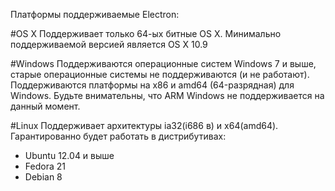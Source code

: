 Платформы поддерживаемые Electron:

#OS X
Поддерживает только 64-ых битные OS X. Минимально поддерживаемой версией является OS X 10.9

#Windows
Поддерживаются операционные систем Windows 7 и выше, старые операционные системы не поддерживаются (и не работают).
Поддерживаются платформы на x86 и amd64 (64-разрядная) для Windows. Будьте внимательны, что ARM Windows не поддерживается на данный момент.

#Linux
Поддерживает архитектуры ia32(i686 в) и x64(amd64).
Гарантированно будет работать в дистрибутивах:
- Ubuntu 12.04 и выше
- Fedora 21
- Debian 8
